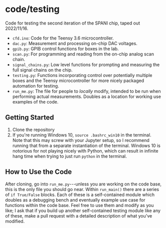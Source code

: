 # code/testing

Code for testing the second iteration of the SPANI chip, taped out 2022/11/16.

* `cfd.ino`: Code for the Teensy 3.6 microcontroller.
* `dac.py`: Measurement and processing on-chip DAC voltages.
* `gpib.py`: GPIB control functions for boxes in the lab.
* `scan.py`: For programming and reading from the on-chip analog scan chain.
* `signal_chains.py`: Low level functions for prompting and measuring the full signal chains on the chip.
* `testing.py`: Functions incorporating control over potentially multiple boxes and the Teensy microcontroller for more nicely packaged automation for testing.
* `run_me.py`: The file for people to _locally_ modify, intended to be run when performing actual measurements. Doubles as a location for working use examples of the code.

## Getting Started
1. Clone the repository
2. If you're running Windows 10, `source .bashrc_win10` in the terminal. Note that this may screw with your Jupyter setup, so I recommend running that from a separate instantiation of the terminal. Windows 10 is notorious for not playing nicely with Python, which can result in infinite hang time when trying to just run `python` in the terminal.

## How to Use the Code
After cloning, go into `run_me.py`---unless you are working on the code base, this is the only file you should go near. Within `run_main()` there are a series of `if True/False` blocks. Each of these is a self-contained module which doubles as a debugging bench and eventually example use case for functions within the code base. Feel free to use them and modify as you like; I ask that if you build up another self-contained testing module like any of these, make a pull request with a detailed description of what you've modified. 